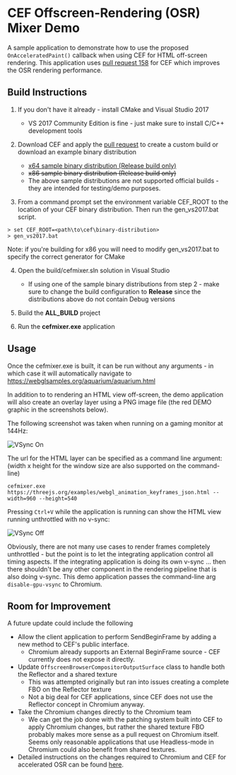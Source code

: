 # CEF Offscreen-Rendering (OSR) Mixer Demo

A sample application to demonstrate how to use the proposed `OnAcceleratedPaint()` callback when using CEF for HTML off-screen rendering.  This application uses [pull request 158][pr158] for CEF which improves the OSR rendering performance.

## Build Instructions

1. If you don't have it already - install CMake and Visual Studio 2017
    * VS 2017 Community Edition is fine - just make sure to install C/C++ development tools

2. Download CEF and apply the [pull request][pr158] to create a custom build or download an example binary distribution
    * [x64 sample binary distribution (Release build only)][x64_build]
    * ~~x86 sample binary distribution (Release build only)~~
    * The above sample distributions are not supported official builds - they are intended for testing/demo purposes.
    
3. From a command prompt set the environment variable CEF_ROOT to the location of your CEF binary distribution.  Then run the gen_vs2017.bat script.

```Batchfile
> set CEF_ROOT=<path\to\cef\binary-distribution>
> gen_vs2017.bat
```

Note: if you're building for x86 you will need to modify gen_vs2017.bat to specify the correct generator for CMake

4. Open the build/cefmixer.sln solution in Visual Studio
    * If using one of the sample binary distributions from step 2 - make sure to change the build configuration to **Release** since the distributions above do not contain Debug versions

5. Build the **ALL_BUILD** project

6. Run the **cefmixer.exe** application

## Usage
Once the cefmixer.exe is built, it can be run without any arguments - in which case it will automatically navigate to https://webglsamples.org/aquarium/aquarium.html

In addition to to rendering an HTML view off-screen, the demo application will also create an overlay layer using a PNG image file (the red DEMO graphic in the screenshots below).

The following screenshot was taken when running on a gaming monitor at 144Hz:

![VSync On][demo1]

The url for the HTML layer can be specified as a command line argument: (width x height for the window size are also supported on the command-line)

```Batchfile
cefmixer.exe https://threejs.org/examples/webgl_animation_keyframes_json.html --width=960 --height=540
```
Pressing `Ctrl+V` while the application is running can show the HTML view running unthrottled with no v-sync:

![VSync Off][demo2]

Obviously, there are not many use cases to render frames completely unthrottled - but the point is to let the integrating application control all timing aspects. If the integrating application is doing its own v-sync ... then there shouldn't be any other component in the rendering pipeline that is also doing v-sync.  This demo application passes the command-line arg `disable-gpu-vsync` to Chromium.

## Room for Improvement
A future update could include the following 
 * Allow the client application to perform SendBeginFrame by adding a new method to CEF's public interface.
     * Chromium already supports an External BeginFrame source - CEF currently does not expose it directly.
 * Update `OffscreenBrowserCompositorOutputSurface` class to handle both the Reflector and a shared texture
     * This was attempted originally but ran into issues creating a complete FBO on the Reflector texture
     * Not a big deal for CEF applications, since CEF does not use the Reflector concept in Chromium anyway.
 * Take the Chromium changes directly to the Chromium team
     * We can get the job done with the patching system built into CEF to apply Chromium changes, but rather the shared texture FBO probably makes more sense as a pull request on Chromium itself.  Seems only reasonable applications that use Headless-mode in Chromium could also benefit from shared textures.
 * Detailed instructions on the changes required to Chromium and CEF for accelerated OSR can be found [here][changes].

[demo1]: https://user-images.githubusercontent.com/2717038/36959722-2af057e8-2009-11e8-94a4-fd556f832001.png "Cefmixer Demo"
[demo2]: https://user-images.githubusercontent.com/2717038/36979126-25625fcc-204c-11e8-841d-058d2f53ba91.png "No VSync"
[x64_build]: https://s3.amazonaws.com/wesselsga/cef/issue_1006/cef_binary_3.3325.1746.gc632967_windows64_minimal.7z "x64 Distribution"
[pr158]: https://bitbucket.org/chromiumembedded/cef/pull-requests/158/support-external-textures-in-osr-mode/diff "Pull Request"
[changes]: https://github.com/daktronics/cef-mixer/blob/master/CHANGES.md "Walkthrough"

